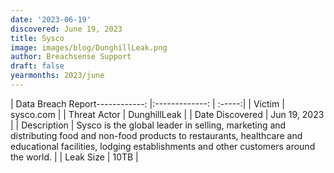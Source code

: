 ```yaml
---
date: '2023-06-19'
discovered: June 19, 2023
title: Sysco
image: images/blog/DunghillLeak.png
author: Breachsense Support
draft: false
yearmonths: 2023/june
---
```


| Data Breach Report------------:     |:-------------:    | :-----:|
| Victim      | sysco.com      | 
| Threat Actor      | DunghillLeak      | 
| Date Discovered      | Jun 19, 2023      | 
| Description      | Sysco is the global leader in selling, marketing and distributing food and non-food products to restaurants, healthcare and educational facilities, lodging establishments and other customers around the world.      | 
| Leak Size      | 10TB      | 

